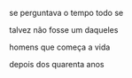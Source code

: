 se perguntava o tempo todo se

talvez não fosse um daqueles

homens que começa a vida

depois dos quarenta anos
